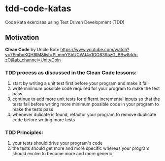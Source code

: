 # tdd-code-katas
Code kata exercises using Test Driven Development (TDD)

## Motivation
**Clean Code** by Uncle Bob: https://www.youtube.com/watch?v=7EmboKQH8lM&list=PLmmYSbUCWJ4x1GO839azG_BBw8rkh-zOj&ab_channel=UnityCoin

### TDD process as discussed in the Clean Code lessons:
1. start by writing a unit test first before your program and make it fail
2. write minimum possible code required for your program to make the test pass
3. continue to add more unit tests for differnt incremental inputs so that the tests fail before writing more minimum possible code in your program to make the tests pass
4. whenever dulicate is found, refactor your program to remove duplicate code before writing more tests

### TDD Principles:
1. your tests should drive your program's code
2. the tests should get more and more specific whereas your program should evolve to become more and more generic

